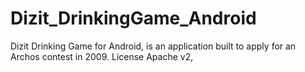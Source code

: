 Dizit_DrinkingGame_Android
==========================

Dizit Drinking Game for Android, is an application built to apply for an Archos contest in 2009. License Apache v2, 